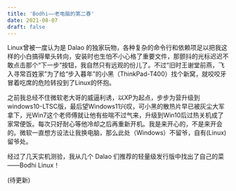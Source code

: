 ```yaml
---
title: 'Bodhi——老电脑的第二春'
date: 2021-08-07
draft: false
---
```


Linux曾被一度认为是 Dalao 的独家玩物，各种复杂的命令行和依赖项足以把我这样的小白搞得晕头转向，安装时也生怕不小心格了重要文件，那颤抖的光标迟迟不敢点击那个“下一步”按钮，我自然只有远观的份儿了。不过“旧时王谢堂前燕，飞入寻常百姓家”为了给“步入暮年”的小黑（ThinkPad-T400）找个新窝，就咬咬牙冒着吃席的危险转投到了Linux的怀抱。

之前我总经不住微软老大哥的威逼利诱，以XP为起点，步步为营升级到windows10-LTSC版，最后望Windows11兴叹，可小黑的散热片早已被灰尘大军拿下，光Win7这个老师傅就让他有些喘不过气来，升级到Win10后过热关机成了家常便饭。每次只好耐心等他冷却之后再重新开机。我是来开心的，不是来开会的。微软一直想方设法让我换电脑，那么此处（Windows）不留爷，自有(Linux)留爷处。

经过了几天实机测验，我从几个 Dalao 们推荐的轻量级发行版中找出了自己的菜——Bodhi Linux！

(待更新)
